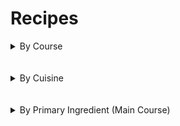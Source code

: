 # Recipes

<details>
    <summary>
        By Course
    </summary>

## Breakfast

- [Cranberry Bread](Breakfast/cranberry_bread.md)
- [Henrik's Oatmeal](Breakfast/henriks_oatmeal.md)
- [Kale Smoothie](Breakfast/kale_smoothie.md)
- [Tumeric Carrot Smoothie](Breakfast/tumeric_carrot_smoothie.md)

## Condiments

- [Mtsvane Ajika](Condiments/mtsvane_ajika.md)
- [Perserved Lemons](Condiments/preserved_lemons.md)
- [Pickled Peppers](Condiments/pickled_peppers.md)
- [Reevesland Vinaigrette](Condiments/reevesland_vinaigrette.md)

## Dessert

- [Carrot Cake](Dessert/carrot_cake.md)
- [Chocolate Souffle](Dessert/chocolate_souffle.md)
- [Mushroom Cookies](Dessert/mushroom_cookies.md)
- [Rice Pudding](Dessert/rice_pudding.md)
- [Versunkener Apfelkuchen](Dessert/versunkener_apfelkuchen.md)

## Main Course

- [Asian Barbacue Glazed Salmon](Main_Course/asian_barbacue_glazed_salmon.md)
- [Borscht](Main_Course/borscht.md)
- [Cesky Gulas](Main_Course/cesky_gulas.md)
- [Frigga mit Polenta](Main_Course/frigga.md)
- [Katami Sokoti](Main_Course/katami_sokoti.md)
- [Kebabi](Main_Course/kebabi.md)
- [Mac and Cheese](Main_Course/mac_and_cheese.md)
- [Meatballs](Main_Course/meatballs.md)
- [Moroccan Beef Stew](Main_Course/moroccan_beef_stew.md)
- [Mushroom Chashushuli](Main_Course/mushroom_chashushuli.md)
- [Oraguli Masharapit](Main_Course/oraguli_masharapit.md)
- [Orange Miso Glazed Salmon](Main_Course/orange_miso_glazed_salmon.md)
- [Peach Blueberry Shortcake](Main_Course/peach_blueberry_shortcake.md)
- [Peach Pork Chops](Main_Course/peach_pork_chops.md)
- [Pepper Crusted Filet Mignon](Main_Course/pepper_crusted_filet_mignon.md)
- [Poaches Salmon](Main_Course/poached_salmon.md)
- [Pulled Lamb Shoulder](Main_Course/pulled_lamb_shoulder.md)
- [Topinambur](Main_Course/topinambur.md)
- [Tsampa](Main_Course/tsampa.md)
- [Tortilla Espanola](Main_Course/tortilla_espanola.md)

## Side Dishes

- [Baked Eggplant](Side_Dish/baked_eggplant.md)
- [Braised Greens](Side_Dish/braised_greens.md)
- [Kynute Knedliky](Side_Dish/kynute_knedliky.md)
- [Moehrensalat](Side_Dish/mohrensalat.md)
- [Mtsvane Lobios Salata](Side_Dish/mtsvane_lobios_salata.md)
- [Zizeli Bulgaruli Zizakis Salata](Side_Dish/ziteli_bulgaruli_zizakis_salata.md)

</details>
<br /><br />
<details>
    <summary>
        By Cuisine
    </summary>

## American

- [Braised Greens](Side_Dish/braised_greens.md)
- [Carrot Cake](Dessert/carrot_cake.md)
- [Chocolate Souffle](Dessert/chocolate_souffle.md)
- [Cranberry Bread](Breakfast/cranberry_bread.md)
- [Henrik's Oatmeal](Breakfast/henriks_oatmeal.md)
- [Kale Smoothie](Breakfast/kale_smoothie.md)
- [Mac and Cheese](Main_Course/mac_and_cheese.md)
- [Mushroom Cookies](Dessert/mushroom_cookies.md)
- [Peach Blueberry Shortcake](Main_Course/peach_blueberry_shortcake.md)
- [Peach Pork Chops](Main_Course/peach_pork_chops.md)
- [Pepper Crusted Filet Mignon](Main_Course/pepper_crusted_filet_mignon.md)
- [Perserved Lemons](Condiments/preserved_lemons.md)
- [Pickled Peppers](Condiments/pickled_peppers.md)
- [Poaches Salmon](Main_Course/poached_salmon.md)
- [Pulled Lamb Shoulder](Main_Course/pulled_lamb_shoulder.md)
- [Reevesland Vinaigrette](Condiments/reevesland_vinaigrette.md)
- [Rice Pudding](Dessert/rice_pudding.md)
- [Tumeric Carrot Smoothie](Breakfast/tumeric_carrot_smoothie.md)

## Asian

- [Asian Barbacue Glazed Salmon](Main_Course/asian_barbacue_glazed_salmon.md)
- [Orange Miso Glazed Salmon](Main_Course/orange_miso_glazed_salmon.md)

## Georgian

- [Borscht](Main_Course/borscht.md)
- [Katami Sokoti](Main_Course/katami_sokoti.md)
- [Kebabi](Main_Course/kebabi.md)
- [Mtsvane Ajika](Condiments/mtsvane_ajika.md)
- [Mtsvane Lobios Salata](Side_Dish/mtsvane_lobios_salata.md)
- [Mushroom Chashushuli](Main_Course/mushroom_chashushuli.md)
- [Oraguli Masharapit](Main_Course/oraguli_masharapit.md)
- [Zizeli Bulgaruli Zizakis Salata](Side_Dish/ziteli_bulgaruli_zizakis_salata.md)

## German and Central European

- [Cesky Gulas](Main_Course/cesky_gulas.md)
- [Frigga mit Polenta](Main_Course/frigga.md)
- [Kynute Knedliky](Side_Dish/kynute_knedliky.md)
- [Moehrensalat](Side_Dish/mohrensalat.md)
- [Versunkener Apfelkuchen](Dessert/versunkener_apfelkuchen.md)

## Indian and South Asian

- [Topinambur](Main_Course/topinambur.md)
- [Tsampa](Main_Course/tsampa.md)

## Italian

- [Baked Eggplant](Side_Dish/baked_eggplant.md)
- [Meatballs](Main_Course/meatballs.md)

## Mediterranean

- [Pomegranate Balsamic Glazed Salmon](Main_Course/pomegranate_balasmic_glazed_salmon.md)

## North African

- [Moroccan Beef Stew](Main_Course/moroccan_beef_stew.md)

## Spanish

- [Tortilla Espanola](Main_Course/tortilla_espanola.md)

</details>
<br /><br />
<details>
    <summary>
        By Primary Ingredient (Main Course)
    </summary>

## Beef

- [Cesky Gulas](Main_Course/cesky_gulas.md)
- [Meatballs](Main_Course/meatballs.md)
- [Moroccan Beef Stew](Main_Course/moroccan_beef_stew.md)
- [Pepper Crusted Filet Mignon](Main_Course/pepper_crusted_filet_mignon.md)

## Chicken

- [Katami Sokoti](Main_Course/katami_sokoti.md)

## Fish

- [Asian Barbacue Glazed Salmon](Main_Course/asian_barbacue_glazed_salmon.md)
- [Oraguli Masharapit](Main_Course/oraguli_masharapit.md)
- [Orange Miso Glazed Salmon](Main_Course/orange_miso_glazed_salmon.md)
- [Poaches Salmon](Main_Course/poached_salmon.md)
- [Pomegranate Balsamic Glazed Salmon](Main_Course/pomegranate_balasmic_glazed_salmon.md)

## Lamb

- [Kebabi](Main_Course/kebabi.md)
- [Pulled Lamb Shoulder](Main_Course/pulled_lamb_shoulder.md)

## Pork

- [Frigga mit Polenta](Main_Course/frigga.md)
- [Peach Pork Chops](Main_Course/peach_pork_chops.md)

## Vegitarian

- [Borscht](Main_Course/borscht.md)
- [Mac and Cheese](Main_Course/mac_and_cheese.md)
- [Mushroom Chashushuli](Main_Course/mushroom_chashushuli.md)
- [Peach Blueberry Shortcake](Main_Course/peach_blueberry_shortcake.md)
- [Pickled Peppers](Condiments/pickled_peppers.md)
- [Pomegranate Balsamic Glazed Salmon](Main_Course/pomegranate_balasmic_glazed_salmon.md)
- [Tsampa](Main_Course/tsampa.md)
- [Topinambur](Main_Course/topinambur.md)
- [Tortilla Espanola](Main_Course/tortilla_espanola.md)

</details>
